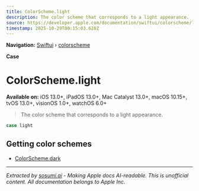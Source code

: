 ```yaml
---
title: ColorScheme.light
description: The color scheme that corresponds to a light appearance.
source: https://developer.apple.com/documentation/swiftui/colorscheme/light
timestamp: 2025-10-29T00:15:03.628Z
---
```


**Navigation:** [Swiftui](/documentation/swiftui) › [colorscheme](/documentation/swiftui/colorscheme)

**Case**

# ColorScheme.light

**Available on:** iOS 13.0+, iPadOS 13.0+, Mac Catalyst 13.0+, macOS 10.15+, tvOS 13.0+, visionOS 1.0+, watchOS 6.0+

> The color scheme that corresponds to a light appearance.

```swift
case light
```

## Getting color schemes

- [ColorScheme.dark](/documentation/swiftui/colorscheme/dark)

---

*Extracted by [sosumi.ai](https://sosumi.ai) - Making Apple docs AI-readable.*
*This is unofficial content. All documentation belongs to Apple Inc.*

